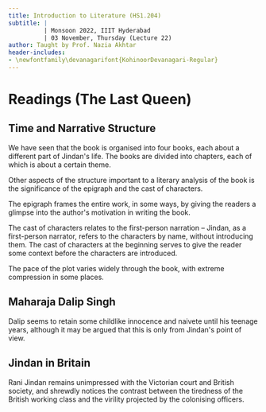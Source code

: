 ```yaml
---
title: Introduction to Literature (HS1.204)
subtitle: |
          | Monsoon 2022, IIIT Hyderabad
          | 03 November, Thursday (Lecture 22)
author: Taught by Prof. Nazia Akhtar
header-includes:
- \newfontfamily\devanagarifont{KohinoorDevanagari-Regular}
---
```


# Readings (The Last Queen)
## Time and Narrative Structure
We have seen that the book is organised into four books, each about a different part of Jindan's life. The books are divided into chapters, each of which is about a certain theme.

Other aspects of the structure important to a literary analysis of the book is the significance of the epigraph and the cast of characters.

The epigraph frames the entire work, in some ways, by giving the readers a glimpse into the author's motivation in writing the book.

The cast of characters relates to the first-person narration – Jindan, as a first-person narrator, refers to the characters by name, without introducing them. The cast of characters at the beginning serves to give the reader some context before the characters are introduced.

The pace of the plot varies widely through the book, with extreme compression in some places.

## Maharaja Dalip Singh
Dalip seems to retain some childlike innocence and naivete until his teenage years, although it may be argued that this is only from Jindan's point of view.

## Jindan in Britain
Rani Jindan remains unimpressed with the Victorian court and British society, and shrewdly notices the contrast between the tiredness of the British working class and the virility projected by the colonising officers.
